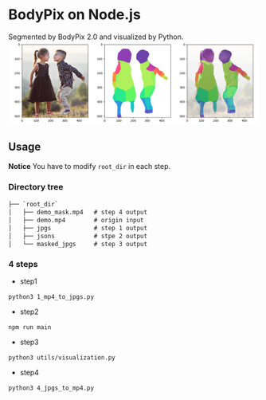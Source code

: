 # BodyPix on Node.js
Segmented by BodyPix 2.0 and visualized by Python.
![](./screenshots/bodypix1.png)

## Usage
**Notice**
You have to modify `root_dir` in each step.

### Directory tree
```
├── `root_dir`
│   ├── demo_mask.mp4   # step 4 output
│   ├── demo.mp4        # origin input
│   ├── jpgs            # step 1 output
│   ├── jsons           # stpe 2 output
│   └── masked_jpgs     # step 3 output
```

### 4 steps

- step1
```
python3 1_mp4_to_jpgs.py
```

- step2
```
npm run main
```

- step3
```
python3 utils/visualization.py
```

- step4
```
python3 4_jpgs_to_mp4.py
```